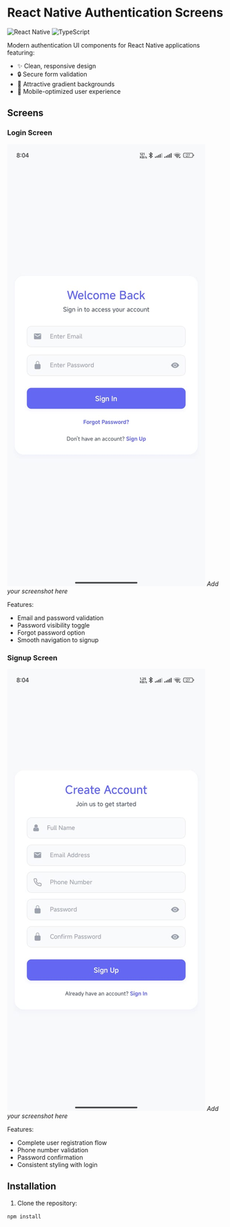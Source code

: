 # React Native Authentication Screens

![React Native](https://img.shields.io/badge/react_native-%2320232a.svg?style=for-the-badge&logo=react&logoColor=%2361DAFB)
![TypeScript](https://img.shields.io/badge/typescript-%23007ACC.svg?style=for-the-badge&logo=typescript&logoColor=white)

Modern authentication UI components for React Native applications featuring:

- ✨ Clean, responsive design
- 🔒 Secure form validation
- 🌈 Attractive gradient backgrounds
- 📱 Mobile-optimized user experience

## Screens

### Login Screen
<!-- LOGIN_SCREENSHOT -->
![Login Screen](Screenshots/login.jpg) *Add your screenshot here*

Features:
- Email and password validation
- Password visibility toggle
- Forgot password option
- Smooth navigation to signup

### Signup Screen
<!-- SIGNUP_SCREENSHOT -->
![Signup Screen](Screenshots/signup.jpg) *Add your screenshot here*

Features:
- Complete user registration flow
- Phone number validation
- Password confirmation
- Consistent styling with login

## Installation

1. Clone the repository:
```bash
npm install